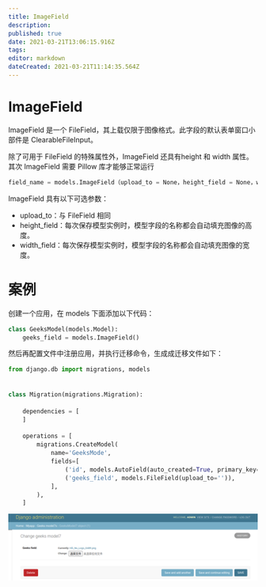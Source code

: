 ```yaml
---
title: ImageField
description: 
published: true
date: 2021-03-21T13:06:15.916Z
tags: 
editor: markdown
dateCreated: 2021-03-21T11:14:35.564Z
---
```


# ImageField

ImageField 是一个 FileField，其上载仅限于图像格式。此字段的默认表单窗口小部件是 ClearableFileInput。

除了可用于 FileField 的特殊属性外，ImageField 还具有height 和 width 属性。其次 ImageField 需要 Pillow 库才能够正常运行

```python
field_name = models.ImageField（upload_to = None，height_field = None，width_field = None，max_length = 100，** options）
```

ImageField 具有以下可选参数：

- upload_to：与 FileField 相同
- height_field：每次保存模型实例时，模型字段的名称都会自动填充图像的高度。
- width_field：每次保存模型实例时，模型字段的名称都会自动填充图像的宽度。

# 案例

创建一个应用，在 models 下面添加以下代码：

```python
class GeeksModel(models.Model):
    geeks_field = models.ImageField()
```

然后再配置文件中注册应用，并执行迁移命令，生成成迁移文件如下：

```python
from django.db import migrations, models


class Migration(migrations.Migration):

    dependencies = [
    ]

    operations = [
        migrations.CreateModel(
            name='GeeksMode',
            fields=[
                ('id', models.AutoField(auto_created=True, primary_key=True, serialize=False, verbose_name='ID')),
                ('geeks_field', models.FileField(upload_to='')),
            ],
        ),
    ]
```

![imagefield.png](/assets/web框架/django/模型字段/imagefield.png)
